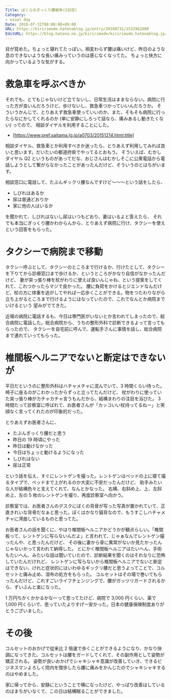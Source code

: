 ```yaml
---
Title: ぼくらのぎっくり腰戦争(2日目)
Category:
- usual day
Date: 2018-07-31T00:00:00+09:00
URL: https://kiririmode.hatenablog.jp/entry/20180731/1532962800
EditURL: https://blog.hatena.ne.jp/kiririmode/kiririmode.hatenablog.jp/atom/entry/10257846132606618389
---
```


目が覚めた。ちょっと寝れてたっぽい。相変わらず腰は痛いけど、昨日のような息のできないような長い痛みっていうのは感じなくなってた。
ちょっと快方に向かっているような気がする。

# 救急車を呼ぶべきか

それでも、とてもじゃないけど立てないし、日常生活はままならない。病院に行った方が良いんだろうけど、歩けないし、救急車つかっていいんだろうか。
そういうかんじで、とりあえず救急車使っていいのか、また、そもそも病院に行ったらなにかしてくれるのか (単に安静にしろって話なら、痛みあるし動きたくない) ってので、
相談ダイヤルを利用することにした。

- [https://www.pref.saitama.lg.jp/a0703/20151214.html:title]

相談ダイヤル、救急車とか利用すべきか迷ったら、とりあえず利用してみれば良いと思います。だいたいの都道府県でやってるとおもう。
そういえば、むかしダイヤル Q2 というものがあってだな、おじさんはむかしそこに公衆電話から電話しようとして繋がらなかったことがあったんだけど、そういうのとはちがいます。

相談窓口に電話して、たぶんギックリ腰なんですけど〜〜〜という話をしたら、

- しびれはあるか
- 尿は普通どおりか
- 家に他の人はいるか

を聞かれて、しびれはないし尿はいつもどおり、妻はいるよと答えたら、
それでも本当にぎっくり腰かわからんから、とりあえず病院に行け、タクシーを使えという回答をもらった。

# タクシーで病院まで移動

タクシー呼ぶとして、タクシーのところまで行けるか、行けたとして、タクシーを下りてから診療窓口まで歩けるか、というところがかなり自信がなかったんだけど、
妻が突っ張り棒を杖がわりに使えば良いんじゃね、という提案をしてくれて、これつかったらマジで良かった。
腰に負荷をかけるとジエンドなんだけど、杖の方に体重を逃がしてやれば一応歩くことができる。物をつたわりながら立ち上がるところまで行けるようにはなっていたので、これでなんとか病院までいけるという
望みがでてきた。

近場の病院に電話するも、今日は専門医がいないとか言われてしまったので、総合病院に電話した。総合病院から、うちの整形外科で診断できるよって言ってもらったので、
タクシーを自宅前に呼んで、運転手さんに事情を話し、総合病院まで連れていってもらった。

# 椎間板ヘルニアでないと断定はできないが

平日だというのに整形外科はハチャメチャに混んでいて、3 時間くらい待った。椅子に座るのがこわかったからずっと立ってたんだけど、
杖がわりに使っていた突っ張り棒がカチャカチャ言うもんだから、結構まわりの注目を浴びた。
3 時間たって診察室に呼ばれて、お医者さんが「カッコいい杖持ってるねー」と笑顔なく言ってくれたのが印象的だった。

とりあえずお医者さんに、

- たぶんぎっくり腰だと思う
- 昨日の 19 時頃にやった
- 昨日は動けなかった
- 今日はちょっと動けるようになった
- しびれはない
- 尿は正常

という話を伝え、すぐにレントゲンを撮った。レントゲンはベッドの上に寝て撮るタイプで、ベッドまで上がれるのか大変に不安だったんだけど、
助手みたいな人が結構色々と支えてくれて、なんとかなった。
右横、右斜め上、上、左斜め上、左の 5 枚のレントゲンを撮り、再度診察室へ向かう。

診察室では、お医者さんのデスクにぼくの背骨が写った写真が置かれていて、正直きれいな背骨だなぁと思った。ぼくはかなり猫背なので、もうすこしハチャメチャに湾曲しているものと思ってた。

お医者さんの話を聞くに、やはり椎間板ヘルニアかどうかが観点らしい。「椎間板って、レントゲンに写らないんだよ」と言われて、じゃぁなんでレントゲン撮ったんや、と思ったんだけど、
その後に妻から骨に異常がないか見たかったんじゃないかって言われて納得した。
とにかく椎間板ヘルニアはたいへん、手術もたいへん、みたいな話は聞いていたので、診断結果を聞くのはそれなりに恐怖していたんだけれど、
レントゲンに写らないから椎間板ヘルニアでないと断定はできない、けれど症状的にはいわゆるギックリ腰だと思うよってことで、コルセットと痛み止め、湿布の処方をもらった。
コルセットはその場で巻いてもらったんだけど、これすごいライフチェンジングで、腰がガッツリガードされるから、ずいぶんと楽になった。

1 万円ちかくかかるかなーって思ってたけど、病院で 3,000 円くらい、薬で 1,000 円くらいで、思っていたよりすげー安かった。日本の健康保険制度ありがとうございました。

# その後

コルセットのおかげで従来比 2 倍速で歩くことができるようになり、かなり快調になってきた。コルセットは腰をガードしてくれて、その副作用として姿勢が矯正される。
姿勢が良いおかげでシャキシャキ意識が改善していき、できるビジネスマンよろしく院内を闊歩したら腰に痛みをかんじたのでシャキシャキするのはやめました。


家に帰ってから、安静にということで横になったけど、やっぱり改善はしているのはまちがいなくて、この日は結構眠ることができました。
